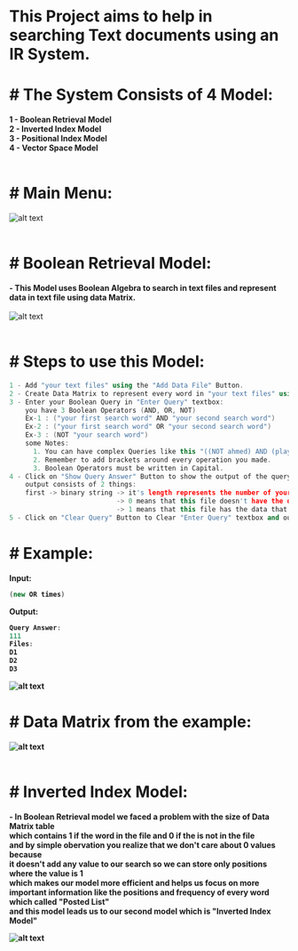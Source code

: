 # This Project aims to help in searching Text documents using an IR System.

# # The System Consists of 4 Model:<br>
<b>1 - Boolean Retrieval Model</b><br>
<b>2 - Inverted Index Model</b><br>
<b>3 - Positional Index Model</b><br>
<b>4 - Vector Space Model</b><br>
<br>
# # Main Menu:<br>
![alt text](Images/main_menu.png)<br>
<br>
# # Boolean Retrieval Model:<br>
<b>- This Model uses Boolean Algebra to search in text files and represent data in text file using data Matrix.</b><br>
<br>
![alt text](Images/Boolean_Retreival_Model.png)<br>
<br>
# # Steps to use this Model:<br>
```c++
1 - Add "your text files" using the "Add Data File" Button.
2 - Create Data Matrix to represent every word in "your text files" using the "Create Data Matrix" Button.
3 - Enter your Boolean Query in "Enter Query" textbox:
    you have 3 Boolean Operators (AND, OR, NOT)
    Ex-1 : ("your first search word" AND "your second search word")
    Ex-2 : ("your first search word" OR "your second search word")
    Ex-3 : (NOT "your search word")
    some Notes:
      1. You can have complex Queries like this "((NOT ahmed) AND (play OR eat))".
      2. Remember to add brackets around every operation you made.
      3. Boolean Operators must be written in Capital.
4 - Click on "Show Query Answer" Button to show the output of the query:
    output consists of 2 things:
    first -> binary string -> it's length represents the number of your files and in the order you entered them
                           -> 0 means that this file doesn't have the data that satisfies your query.
                           -> 1 means that this file has the data that satisfies your query.
5 - Click on "Clear Query" Button to Clear "Enter Query" textbox and output textbox.
```
# # Example:<br>
<b>Input:<b>
```c++
(new OR times)
```
<b>Output:</b><br>
```c++
Query Answer:
111
Files:
D1
D2
D3
```
![alt text](Images/Boolean_Retreival_Model_Example.png)<br>
# # Data Matrix from the example:<br>
![alt text](Images/Boolean_Retreival_Model_Data_Matrix.png)<br>
<br>
# # Inverted Index Model:<br>
<b>- In Boolean Retrieval model we faced a problem with the size of Data Matrix table</b><br>
<b>which contains 1 if the word in the file and 0 if the is not in the file</b><br>
<b>and by simple obervation you realize that we don't care about 0 values because</b><br>
<b>it doesn't add any value to our search so we can store only positions where the value is 1</b><br>
<b>which makes our model more efficient and helps us focus on more important information like the positions and frequency of every word which called "Posted List"</b><br>
<b>and this model leads us to our second model which is "Inverted Index Model"</b><br>

![alt text](Images/Inverted_Index_Model.png)<br>
<br>


